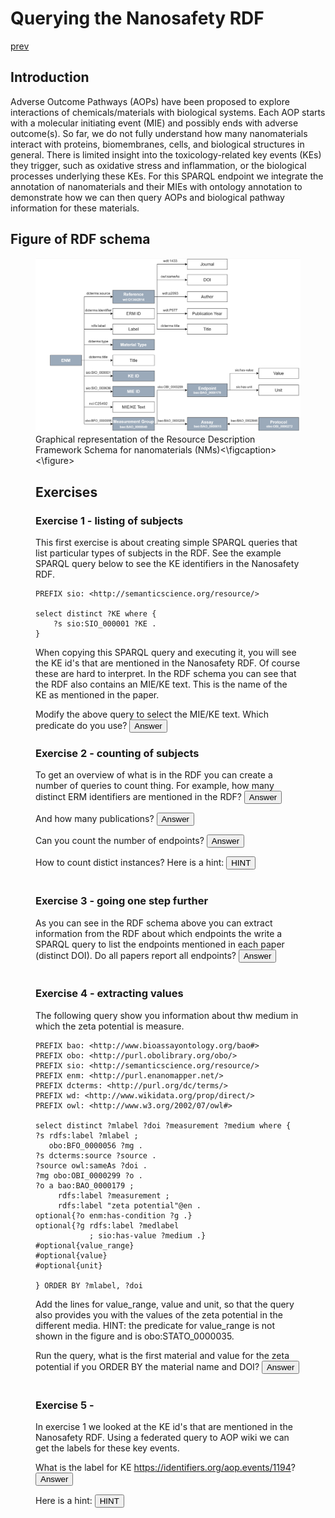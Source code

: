 # Querying the Nanosafety RDF

[prev](README.md)

<script>
  function toggleAnswer(id) {
  var answer = document.getElementById(id);
  if (answer.style.visibility === "hidden" ||
      answer.style.visibility === "none") {
    answer.style.visibility = "visible";
  } else {
    answer.style.visibility = "hidden";
  }
}
</script>


## Introduction

Adverse Outcome Pathways (AOPs) have been proposed to explore interactions of chemicals/materials with biological systems. Each AOP starts with a molecular initiating event (MIE) and possibly ends with adverse outcome(s). So far, we do not fully understand how many nanomaterials interact with proteins, biomembranes, cells, and biological structures in general. There is limited insight into the toxicology-related key events (KEs) they trigger, such as oxidative stress and inflammation, or the biological processes underlying these KEs. For this SPARQL endpoint we integrate the annotation of nanomaterials and their MIEs with ontology annotation to demonstrate how we can then query AOPs and biological pathway information for these materials. 

## Figure of RDF schema

<figure>
    <img src="NSRDF.png" alt="A kitten">
    <figcaption>Graphical representation of the Resource Description Framework Schema for nanomaterials (NMs)<\figcaption>
<\figure>


## Exercises

### Exercise 1 - listing of subjects
This first exercise is about creating simple SPARQL queries that list particular types of subjects in the RDF. See the example SPARQL query below to see the KE identifiers in the Nanosafety RDF.

```SPARQL
PREFIX sio: <http://semanticscience.org/resource/>

select distinct ?KE where { 
    ?s sio:SIO_000001 ?KE .
}
```

When copying this SPARQL query and executing it, you will see the KE id's that are mentioned in the Nanosafety RDF. Of course these are hard to interpret. In the RDF schema you can see that the RDF also contains an MIE/KE text. This is the name of the KE as mentioned in the paper.

Modify the above query to select the MIE/KE text. Which predicate do you use? <button onclick="toggleAnswer('nsrdfq1')">Answer</button><span id="nsrdfq1" style="visibility: hidden">nci:C25492</span>

### Exercise 2 - counting of subjects

To get an overview of what is in the RDF you can create a number of queries to count thing. For example, how many distinct ERM identifiers are mentioned in the RDF? <button onclick="toggleAnswer('nsrdfq2a')">Answer</button><span id="nsrdfq2a" style="visibility: hidden">87</span>
  
  And how many publications? <button onclick="toggleAnswer('nsrdfq2b')">Answer</button><span id="nsrdfq2b" style="visibility: hidden">21</span>
  
  Can you count the number of endpoints? <button onclick="toggleAnswer('nsrdfq2c')">Answer</button><span id="nsrdfq2c" style="visibility: hidden">7</span>
  
  How to count distict instances? Here is a hint: <button onclick="toggleAnswer('hint1')">HINT</button><span id="hint1" style="visibility: hidden">use COUNT(DISTINCT ?id as ?nid)</span>

  
### Exercise 3 - going one step further

As you can see in the RDF schema above you can extract information from the RDF about which endpoints the 
  write a SPARQL query to list the endpoints mentioned in each paper (distinct DOI). Do all papers report all endpoints? <button onclick="toggleAnswer('nsrdfq3')">Answer</button><span id="nsrdfq3" style="visibility: hidden">No, quite a few only report 6 endpoints.</span>
  
### Exercise 4 - extracting values
  
  The following query show you information about thw medium in which the zeta potential is measure. 
  
  ```SPARQL
  PREFIX bao: <http://www.bioassayontology.org/bao#>
PREFIX obo: <http://purl.obolibrary.org/obo/>
PREFIX sio: <http://semanticscience.org/resource/>
PREFIX enm: <http://purl.enanomapper.net/>
PREFIX dcterms: <http://purl.org/dc/terms/>
PREFIX wd: <http://www.wikidata.org/prop/direct/>
PREFIX owl: <http://www.w3.org/2002/07/owl#>

select distinct ?mlabel ?doi ?measurement ?medium where {
  ?s rdfs:label ?mlabel ; 
     obo:BFO_0000056 ?mg .
  ?s dcterms:source ?source .
  ?source owl:sameAs ?doi .
  ?mg obo:OBI_0000299 ?o .
  ?o a bao:BAO_0000179 ;
       rdfs:label ?measurement ;
       rdfs:label "zeta potential"@en .
  optional{?o enm:has-condition ?g .}
  optional{?g rdfs:label ?medlabel
              ; sio:has-value ?medium .}
  #optional{value_range}
  #optional{value}
  #optional{unit}

} ORDER BY ?mlabel, ?doi
  ```
  Add the lines for value_range, value and unit, so that the query also provides you with the values of the zeta potential in the different media. HINT: the predicate for value_range is not shown in the figure and is obo:STATO_0000035.
 
  Run the query, what is the first material and value for the zeta potential if you ORDER BY the material name and DOI? <button onclick="toggleAnswer('nsrdfq4')">Answer</button><span id="nsrdfq4" style="visibility: hidden">6 TiO2 NP A (anatase/rutile) with a value of -8.92 +/- 0.75</span>

  
### Exercise 5 - 
In exercise 1 we looked at the KE id's that are mentioned in the Nanosafety RDF. Using a federated query to AOP wiki we can get the labels for these key events. 
  
  What is the label for KE https://identifiers.org/aop.events/1194? <button onclick="toggleAnswer('nsrdfq5')">Answer</button><span id="nsrdfq5" style="visibility: hidden">Increase, DNA damage</span>
  
Here is a hint: <button onclick="toggleAnswer('hint1')">HINT</button><span id="hint1" style="visibility: hidden">use SERVICE <https://aopwiki.rdf.bigcat-bioinformatics.org/sparql>{?mie dc:title ?mietitle .}</span>
